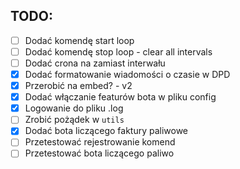 ## TODO:

- [ ] Dodać komendę start loop
- [ ] Dodać komendę stop loop - clear all intervals
- [ ] Dodać crona na zamiast interwału
- [x] Dodać formatowanie wiadomości o czasie w DPD
- [x] Przerobić na embed? - v2
- [x] Dodać włączanie featurów bota w pliku config
- [x] Logowanie do pliku .log
- [ ] Zrobić pożądek w `utils`
- [x] Dodać bota liczącego faktury paliwowe
- [ ] Przetestować rejestrowanie komend
- [ ] Przetestować bota liczącego paliwo
